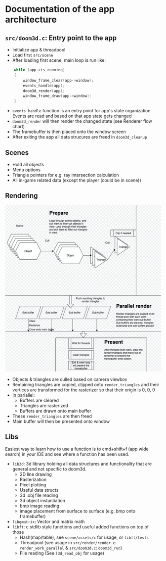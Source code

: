 # Documentation of the app architecture

## `src/doom3d.c`: Entry point to the app

- Initialize app & threadpool
- Load first `src/scene`
- After loading first scene, main loop is run like:

```c
	while (app->is_running)
	{
		window_frame_clear(app->window);
		events_handle(app);
		doom3d_render(app);
		window_frame_draw(app->window);
	}
```

- `events_handle` function is an entry point for app's state organization. Events are read and based on that app state gets changed
- `doom3d_render` will then render the changed state (see Renderer flow chart)
- The framebuffer is then placed onto the window screen
- After exiting the app all data strucures are freed in `doom3d_cleanup`

## Scenes

- Hold all objects
- Menu options
- Triangle pointers for e.g. ray intersection calculation
- All in-game related data (except the player (could be in scene))

## Rendering

![Render flowchart](assets/img/render_architecture.jpg)

- Objects & triangles are culled based on camera viewbox
- Remaining triangles are copied, clipped onto `render_triangles` and their vertices are transformed for the rasterizer so that their origin is 0, 0, 0
- In parlallel:
  - Buffers are cleared
  - Triangles are rasterized
  - Buffers are drawn onto main buffer
- These `render_triangles` are then freed
- Main buffer will then be presented onto window

## Libs

Easiest way to learn how to use a function is to cmd+shift+f (app wide search) in your IDE and see where a function has been used.

- `lib3d`: 3d library holding all data structures and functionality that are general and not specific to doom3d.
  - 2D line drawing
  - Rasterization
  - Pixel plotting
  - Useful data structs
  - 3d .obj file reading
  - 3d object instantiation
  - bmp image reading
  - image placement from surface to surface (e.g. bmp onto framebuffer)
- `libgmatrix`: Vector and matrix math
- `libft`: c stdlib style functions and useful added functions on top of those
  - Hash(map/table), see `scene/assets/c` for usage, or `libft/tests`
  - Threadpool (see usage in `src/render/render.c`: `render_work_parallel` & `src/doom3d.c`: `doom3d_run`)
  - File reading (See `l3d_read_obj` for usage)
